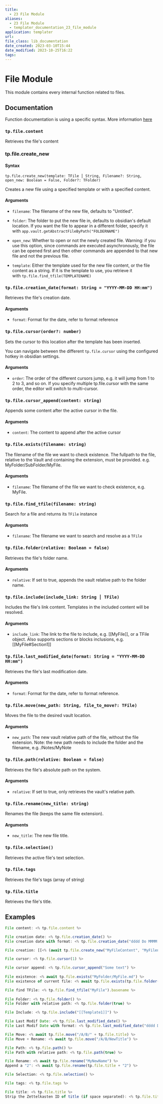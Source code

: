 ```yaml
---
title:
  - 23 File Module
aliases:
  - 23 File Module
  - templater_documentation_23_file_module
application: templater
url: 
file_class: lib_documentation
date_created: 2023-03-10T15:44
date_modified: 2023-10-25T16:22
tags: 
---
```

# File Module

This module contains every internal function related to files.

## Documentation

Function documentation is using a specific syntax. More information [here](https://silentvoid13.github.io/Templater/syntax.html#function-documentation-syntax)

### `tp.file.content`

Retrieves the file's content

### tp.file.create_new

#### Syntax

`tp.file.create_new(template: TFile ⎮ String, Filename?: String, open_new: Boolean = False, Folder?: TFolder)`

Creates a new file using a specified template or with a specified content.

#### Arguments

- `filename`: The filename of the new file, defaults to "Untitled".
    
- `folder`: The folder to put the new file in, defaults to obsidian's default location. If you want the file to appear in a different folder, specify it with `app.vault.getAbstractFileByPath("FOLDERNAME")`
    
- `open_new`: Whether to open or not the newly created file. Warning: if you use this option, since commands are executed asynchronously, the file can be opened first and then other commands are appended to that new file and not the previous file.
    
- `template`: Either the template used for the new file content, or the file content as a string. If it is the template to use, you retrieve it with `tp.file.find_tfile(TEMPLATENAME)`

### `tp.file.creation_date(format: String = "YYYY-MM-DD HH:mm")`

Retrieves the file's creation date.

#### Arguments

- `format`: Format for the date, refer to format reference

### `tp.file.cursor(order?: number)`

Sets the cursor to this location after the template has been inserted.

You can navigate between the different `tp.file.cursor` using the configured hotkey in obsidian settings.

#### Arguments

- `order`: The order of the different cursors jump, e.g. it will jump from 1 to 2 to 3, and so on. If you specify multiple tp.file.cursor with the same order, the editor will switch to multi-cursor.

### `tp.file.cursor_append(content: string)`

Appends some content after the active cursor in the file.

#### Arguments

- `content`: The content to append after the active cursor

### `tp.file.exists(filename: string)`

The filename of the file we want to check existence. The fullpath to the file, relative to the Vault and containing the extension, must be provided. e.g. MyFolder/SubFolder/MyFile.

#### Arguments

- `filename`: The filename of the file we want to check existence, e.g. MyFile.

### `tp.file.find_tfile(filename: string)`

Search for a file and returns its `TFile` instance

#### Arguments

- `filename`: The filename we want to search and resolve as a `TFile`

### `tp.file.folder(relative: Boolean = false)`

Retrieves the file's folder name.

#### Arguments

- `relative`: If set to true, appends the vault relative path to the folder name.

### `tp.file.include(include_link: String ⎮ TFile)`

Includes the file's link content. Templates in the included content will be resolved.

#### Arguments

- `include_link`: The link to the file to include, e.g. [[MyFile]], or a TFile object. Also supports sections or blocks inclusions, e.g. [[MyFile#Section1]]

### `tp.file.last_modified_date(format: String = "YYYY-MM-DD HH:mm")`

Retrieves the file's last modification date.

#### Arguments

- `format`: Format for the date, refer to format reference.

### `tp.file.move(new_path: String, file_to_move?: TFile)`

Moves the file to the desired vault location.

#### Arguments

- `new_path`: The new vault relative path of the file, without the file extension. Note: the new path needs to include the folder and the filename, e.g. /Notes/MyNote

### `tp.file.path(relative: Boolean = false)`

Retrieves the file's absolute path on the system.

#### Arguments

- `relative`: If set to true, only retrieves the vault's relative path.

### `tp.file.rename(new_title: string)`

Renames the file (keeps the same file extension).

#### Arguments

- `new_title`: The new file title.

### `tp.file.selection()`

Retrieves the active file's text selection.

### `tp.file.tags`

Retrieves the file's tags (array of string)

### `tp.file.title`

Retrieves the file's title.

## Examples

```javascript
File content: <% tp.file.content %>

File creation date: <% tp.file.creation_date() %>
File creation date with format: <% tp.file.creation_date("dddd Do MMMM YYYY HH:mm") %>

File creation: [[<% (await tp.file.create_new("MyFileContent", "MyFilename")).basename %>]]

File cursor: <% tp.file.cursor(1) %>

File cursor append: <% tp.file.cursor_append("Some text") %>
    
File existence: <% await tp.file.exists("MyFolder/MyFile.md") %>
File existence of current file: <% await tp.file.exists(tp.file.folder(true)+"/"+tp.file.title+".md") %>

File find TFile: <% tp.file.find_tfile("MyFile").basename %>
    
File Folder: <% tp.file.folder() %>
File Folder with relative path: <% tp.file.folder(true) %>

File Include: <% tp.file.include("[[Template1]]") %>

File Last Modif Date: <% tp.file.last_modified_date() %>
File Last Modif Date with format: <% tp.file.last_modified_date("dddd Do MMMM YYYY HH:mm") %>

File Move: <% await tp.file.move("/A/B/" + tp.file.title) %>
File Move + Rename: <% await tp.file.move("/A/B/NewTitle") %>

File Path: <% tp.file.path() %>
File Path with relative path: <% tp.file.path(true) %>

File Rename: <% await tp.file.rename("MyNewName") %>
Append a "2": <% await tp.file.rename(tp.file.title + "2") %>

File Selection: <% tp.file.selection() %>

File tags: <% tp.file.tags %>

File title: <% tp.file.title %>
Strip the Zettelkasten ID of title (if space separated): <% tp.file.title.split(" ")[1] %>
```
